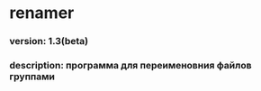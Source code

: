 # renamer  

### version: 1.3(beta)  

### description: программа для переименовния файлов группами  


  










